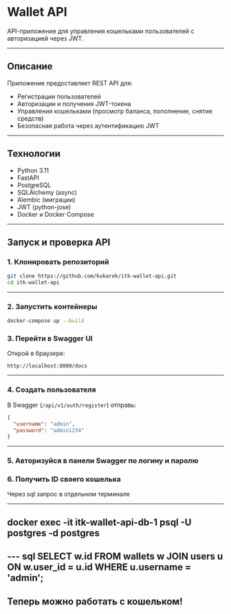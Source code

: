 # Wallet API

API-приложение для управления кошельками пользователей с авторизацией через JWT.

---

## Описание

Приложение предоставляет REST API для:

- Регистрации пользователей  
- Авторизации и получения JWT-токена  
- Управления кошельками (просмотр баланса, пополнение, снятие средств)  
- Безопасная работа через аутентификацию JWT

---

## Технологии

- Python 3.11  
- FastAPI  
- PostgreSQL  
- SQLAlchemy (async)  
- Alembic (миграции)  
- JWT (python-jose)  
- Docker и Docker Compose

---


##  Запуск и проверка API

### 1. Клонировать репозиторий

```bash
git clone https://github.com/kukarek/itk-wallet-api.git
cd itk-wallet-api
```

---

### 2. Запустить контейнеры

```bash
docker-compose up --build
```

### 3. Перейти в Swagger UI

Открой в браузере:

```
http://localhost:8000/docs
```

---

### 4. Создать пользователя

В Swagger (`/api/v1/auth/register`) отправь:

```json
{
  "username": "admin",
  "password": "admin1234"
}
```

---

### 5. Авторизуйся в панели Swagger по логину и паролю

### 6. Получить ID своего кошелька

Через sql запрос в отдельном терминале

---
docker exec -it itk-wallet-api-db-1 psql -U postgres 
-d postgres
---

--- sql 
SELECT w.id
FROM wallets w
JOIN users u ON w.user_id = u.id
WHERE u.username = 'admin';
---

## Теперь можно работать с кошельком!
